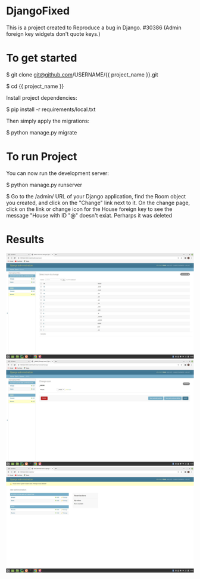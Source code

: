 # DjangoFixed
This is a project created to Reproduce a bug in Django. 
#30386 (Admin foreign key widgets don't quote keys.)

# To get started
$ git clone git@github.com/USERNAME/{{ project_name }}.git

$ cd {{ project_name }}

Install project dependencies:

$ pip install -r requirements/local.txt

Then simply apply the migrations:

$ python manage.py migrate

# To run Project

You can now run the development server:

$ python manage.py runserver
 
$ Go to the /admin/ URL of your Django application, find the Room object you created, and click on the "Change" link   next to it. On the change page, click on the link or change icon for the House foreign key to see the message         "House with ID "@" doesn't exiat. Perharps it was deleted


# Results



![PK!.png](https://github.com/Oluwayhemisi/DjangoFixed/blob/main/PK1.jpeg)
![PK2.png](https://github.com/Oluwayhemisi/DjangoFixed/blob/main/PK2.jpeg)
![PK3.png](https://github.com/Oluwayhemisi/DjangoFixed/blob/main/PK3.jpeg)
